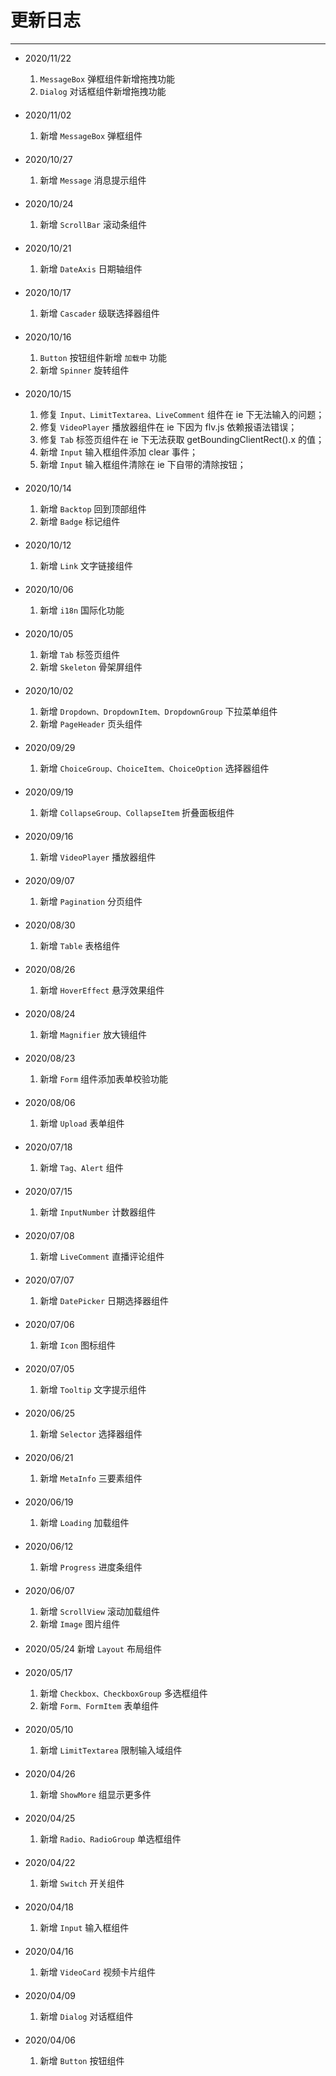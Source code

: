 <style lang="scss" scoped>
ul {
  >li{
      margin-bottom:20px;
  }
}
</style>

# 更新日志

---

- 2020/11/22
  1. `MessageBox` 弹框组件新增拖拽功能
  2. `Dialog` 对话框组件新增拖拽功能
- 2020/11/02
  1. 新增 `MessageBox` 弹框组件
- 2020/10/27
  1. 新增 `Message` 消息提示组件
- 2020/10/24
  1. 新增 `ScrollBar` 滚动条组件
- 2020/10/21
  1. 新增 `DateAxis` 日期轴组件
- 2020/10/17
  1. 新增 `Cascader` 级联选择器组件
- 2020/10/16
  1. `Button` 按钮组件新增 `加载中` 功能
  2. 新增 `Spinner` 旋转组件
- 2020/10/15

  1. 修复 `Input、LimitTextarea、LiveComment` 组件在 ie 下无法输入的问题；
  2. 修复 `VideoPlayer` 播放器组件在 ie 下因为 flv.js 依赖报语法错误；
  3. 修复 `Tab` 标签页组件在 ie 下无法获取 getBoundingClientRect().x 的值；
  4. 新增 `Input` 输入框组件添加 clear 事件；
  5. 新增 `Input` 输入框组件清除在 ie 下自带的清除按钮；

- 2020/10/14
  1. 新增 `Backtop` 回到顶部组件
  2. 新增 `Badge` 标记组件
- 2020/10/12
  1. 新增 `Link` 文字链接组件
- 2020/10/06
  1. 新增 `i18n` 国际化功能
- 2020/10/05
  1. 新增 `Tab` 标签页组件
  2. 新增 `Skeleton` 骨架屏组件
- 2020/10/02
  1. 新增 `Dropdown、DropdownItem、DropdownGroup` 下拉菜单组件
  2. 新增 `PageHeader` 页头组件
- 2020/09/29
  1. 新增 `ChoiceGroup、ChoiceItem、ChoiceOption` 选择器组件
- 2020/09/19
  1. 新增 `CollapseGroup、CollapseItem` 折叠面板组件
- 2020/09/16
  1. 新增 `VideoPlayer` 播放器组件
- 2020/09/07
  1. 新增 `Pagination` 分页组件
- 2020/08/30
  1. 新增 `Table` 表格组件
- 2020/08/26
  1. 新增 `HoverEffect` 悬浮效果组件
- 2020/08/24
  1. 新增 `Magnifier` 放大镜组件
- 2020/08/23
  1. 新增 `Form` 组件添加表单校验功能
- 2020/08/06
  1. 新增 `Upload` 表单组件
- 2020/07/18
  1. 新增 `Tag、Alert` 组件
- 2020/07/15
  1. 新增 `InputNumber` 计数器组件
- 2020/07/08
  1. 新增 `LiveComment` 直播评论组件
- 2020/07/07
  1. 新增 `DatePicker` 日期选择器组件
- 2020/07/06
  1. 新增 `Icon` 图标组件
- 2020/07/05
  1. 新增 `Tooltip` 文字提示组件
- 2020/06/25
  1. 新增 `Selector` 选择器组件
- 2020/06/21
  1. 新增 `MetaInfo` 三要素组件
- 2020/06/19
  1. 新增 `Loading` 加载组件
- 2020/06/12
  1. 新增 `Progress` 进度条组件
- 2020/06/07
  1. 新增 `ScrollView` 滚动加载组件
  2. 新增 `Image` 图片组件
- 2020/05/24 新增 `Layout` 布局组件
- 2020/05/17
  1. 新增 `Checkbox、CheckboxGroup` 多选框组件
  2. 新增 `Form、FormItem` 表单组件
- 2020/05/10
  1. 新增 `LimitTextarea` 限制输入域组件
- 2020/04/26
  1. 新增 `ShowMore` 组显示更多件
- 2020/04/25
  1. 新增 `Radio、RadioGroup` 单选框组件
- 2020/04/22
  1. 新增 `Switch` 开关组件
- 2020/04/18
  1. 新增 `Input` 输入框组件
- 2020/04/16
  1. 新增 `VideoCard` 视频卡片组件
- 2020/04/09
  1. 新增 `Dialog` 对话框组件
- 2020/04/06
  1. 新增 `Button` 按钮组件
